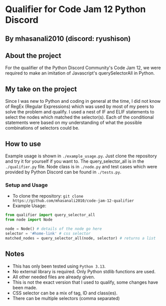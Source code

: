# Qualifier for Code Jam 12 Python Discord
## By mhasanali2010 (discord: ryushison)


## About the project
For the qualifier of the Python Discord Community's Code Jam 12, we were required to make an imitation of Javascript's querySelectorAll in Python.

## My take on the project
Since I was new to Python and coding in general at the time, I did not know of RegEx (Regular Expressions) which was used by most of my peers to solve the problem and qualify. I used a nest of IF and ELIF statements to select the nodes which matched the selector(s). Each of the conditional statements were based on my understanding of what the possible combinations of selectors could be.

## How to use
Example usage is shown in `./example_usage.py`. Just clone the repository and try it for yourself if you want to. The query_selector_all is in the `./qualifier.py` file. Node class is in `./node.py` and test cases which were provided by Python Discord can be found in `./tests.py`.

### Setup and Usage
- To clone the repository: `git clone https://github.com/mhasanali2010/code-jam-12-qualifier`
- Example Usage:
```python
from qualifier import query_selector_all
from node import Node

node = Node() # details of the node go here
selector = '#home-link' # css selector
matched_nodes = query_selector_all(node, selector) # returns a list
```

## Notes
- This has only been tested using `Python 3.13`.
- No external library is required. Only Python stdlib functions are used.
- All other needed files are already given.
- This is not the exact version that I used to qualify, some changes have been made.
- CSS selector can be a mix of tag, ID and class(es).
- There can be multiple selectors (comma separated)
